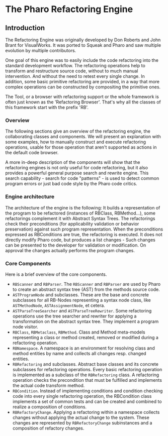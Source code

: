 # The Pharo Refactoring Engine

## Introduction

The Refactoring Engine was originally developed by Don Roberts and John Brant for VisualWorks. It was ported to Squeak and Pharo and saw multiple evolution by multiple contributors.

One goal of this engine was to easily include the code refactoring into the standard development workflow. The refactoring operations help to transform and restructure source code, without to much manual intervention. And without the need to retest every single change.
In addition, some basic primitive refactoring are provided, in a way that more complex operations can be constructed by compositing the primitive ones.

The Tool, or a browser with refactoring support or the whole framework is often just known as the 'Refactoring Browser'. 
That's why all the classes of this framework start with the prefix 'RB'.

### Overview

The following sections give an overview of the refactoring engine, the collaborating classes and components.
We will present an explanation with some examples, how to manually construct and execute refactoring operations, usable for those operation that aren't supported as actions in the default code browser.

A more in-deep description of the components will show that the refactoring engines is not only useful for code refactoring, but it also provides a powerful general purpose search and rewrite engine. This search capability - search for code "patterns" - is used to detect common program errors or just bad code style by the Pharo code critics. 

### Engine architecture

The architecture of the engine is the following: It builds a representation of the program to be refactored (instances of RBClass, RBMethod...), some refactorings complement it with Abstract Syntax Trees.
The refactorings check their preconditions (for applicability validation or behavior preservation) against such program representation.
When the preconditions expressed as RBConditions are true, the refactoring is executed. It does not directly modify Pharo code, but produces a list changes - Such changes can be presented to the developer for validation or modification. On approval the changes actually performs the program changes.

### Core Components

Here is a brief overview of the core components.

- `RBScanner` and `RBParser`. The `RBScanner` and `RBParser` are used by Pharo to create an abstract syntax tree (AST) from the methods source code.
- `ASTProgramNode` and subclasses. These are the base and concrete subclasses for all RB-Nodes representing a syntax node class, like `ASTMethodNode`, `ASTAssignmentNode`, et cetera.
- `ASTParseTreeSearcher` and `ASTParseTreeRewriter`. Some refactoring operations use the tree searcher and rewriter for applying a transformation on the abstract syntax tree. They implement a program node visitor.
- `RBClass`, `RBMetaclass`, `RBMethod`. Class and Method meta-models representing a class or method created, removed or modified during a refactoring
operation.
- `RBNamespace`. A namespace is an environment for resolving class and method entities by name and collects all changes resp. changed entities.
- `RBRefactoring` and subclasses. Abstract base classes and its concrete subclasses for refactoring operations. Every basic refactoring operation is implemented as a subclass of the `RBRefactoring` class. A refactoring operation checks the precondition that must be fulfilled and implements the actual code transform method.
- `RBCondition`. Instead of implementing conditions and condition checking code into every single refactoring operation, the RBCondition class implements a set of common tests and can be created and combined to realize a composition of conditions.
- `RBRefactoryChange`. Applying a refactoring within a namespace collects changes without applying the actual change to the system. These changes are represented by `RBRefactoryChange` subinstances and a composition of refactory changes.
